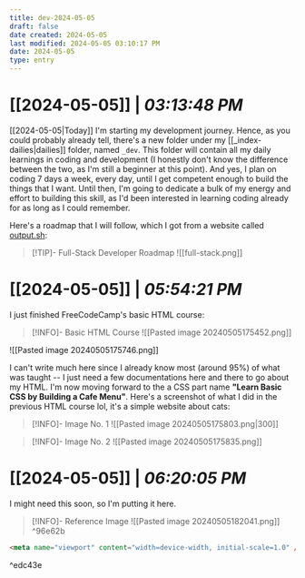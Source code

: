 ```yaml
---
title: dev-2024-05-05
draft: false
date created: 2024-05-05
last modified: 2024-05-05 03:10:17 PM
date: 2024-05-05
type: entry
---
```


# **[[2024-05-05]]** | *03:13:48 PM*

[[2024-05-05|Today]] I'm starting my development journey. Hence, as you could probably already tell, there's a new folder under my [[_index-dailies|dailies]] folder, named `_dev`. This folder will contain all my daily learnings in coding and development (I honestly don't know the difference between the two, as I'm still a beginner at this point). And yes, I plan on coding 7 days a week, every day, until I get competent enough to build the things that I want. Until then, I'm going to dedicate a bulk of my energy and effort to building this skill, as I'd been interested in learning coding already for as long as I could remember.

Here's a roadmap that I will follow, which I got from a website called [output.sh](https://roadmap.sh/):

>[!TIP]- Full-Stack Developer Roadmap
>![[full-stack.png]]

# **[[2024-05-05]]** | *05:54:21 PM*

I just finished FreeCodeCamp's basic HTML course:

>[!INFO]- Basic HTML Course
>![[Pasted image 20240505175452.png]]

![[Pasted image 20240505175746.png]]

I can't write much here since I already know most (around 95%) of what was taught -- I just need a few documentations here and there to go about my HTML. I'm now moving forward to the a CSS part name **"Learn Basic CSS by Building a Cafe Menu"**. Here's a screenshot of what I did in the previous HTML course lol, it's a simple website about cats:

> [!INFO]- Image No. 1
>![[Pasted image 20240505175803.png|300]]

>[!INFO]- Image No. 2
>![[Pasted image 20240505175835.png]]

# **[[2024-05-05]]** | *06:20:05 PM*

I might need this soon, so I'm putting it here.

> [!INFO]- Reference Image
>![[Pasted image 20240505182041.png]]
^96e62b
```html
<meta name="viewport" content="width=device-width, initial-scale=1.0" />
```
^edc43e
